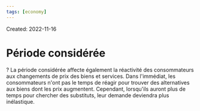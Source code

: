 ```yaml
---
tags: [economy]
---
```

Created: 2022-11-16

# Période considérée
?
La période considérée affecte également la réactivité des consommateurs aux changements de prix des biens et services.
Dans l'immédiat, les consommateurs n'ont pas le temps de réagir pour trouver des alternatives aux biens dont les prix augmentent. Cependant, lorsqu'ils auront plus de temps pour chercher des substituts, leur demande deviendra plus inélastique.
<!--SR:!2024-01-27,248,230-->